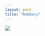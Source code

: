 ```yaml
---
layout: post
title: "Robbery"
---
```

<img id="img" src=" {{ site.baseurl}}/images/42-09-28-20-Robbery.png"/>